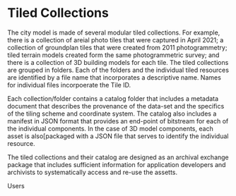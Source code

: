 # Tiled Collections
The city model is made of several modular tiled collections.  For example, there is a collection of areial photo tiles that were captured in April 2021; a collection of groundplan tiles that were created from 2011 photogrammetry; tiled terrain models created form the same photogrammetric survey; and there is a collection of 3D building models for each tile.  The tiled collections are grouped in folders.  Each of the folders and the individual tiled resources are identified by a file name that incorporates a descriptive name. Names for individual files incorpoerate the Tile ID.  

Each collection/folder contains a catalog folder that includes a metadata document that describes the provenance of the data-set and the specifics of the tiling scheme and coordinate system.  The catalog also includes a manifest in JSON format that provides an end-point of bitstream for each of the individual components. In the case of 3D model components, each asset is also[packaged with a JSON file that serves to identify the individual resource. 

The tiled collections and their catalog are designed as an archival exchange package that includes sufficient information for application developers and archivists to systematically access and re-use the assetts. 

Users 
